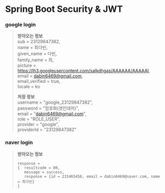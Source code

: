 ﻿# Spring Boot Security & JWT

### google login
> **받아오는 정보**  
> sub = 23129847382,  
> name = 최다빈,  
> given_name = 다빈,  
> family_name = 최,  
> picture = https://lh3.googleusercontent.com/salkdhgas/AAAAAA/AAAAAI,  
> email = dabin6469@gmail.com,  
> email_verified = true,  
> locale = ko  
>
> **저장 정보**  
> username = "google_23129847382",  
> password = "암호화(겟인데어)",  
> email = "dabin6469@gmail.com",  
> role = "ROLE_USER",  
> provider = "google",  
> providerId = "23129847382"

### naver login
> **받아오는 정보**
> ```
> response =  
> {  resultcode = 00,  
>    message = success,  
>    response = {id = 215465456, email = dabin6469@naver.com, name = 최다빈}
> }
> ```

